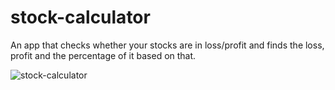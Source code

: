 # stock-calculator
 An app that checks whether your stocks are in loss/profit and finds the loss, profit and the percentage of it based on that.
 
 ![stock-calculator](https://user-images.githubusercontent.com/87223296/205587591-16393bf2-b327-45c2-aa99-6f7ba8ff9894.jpg)


